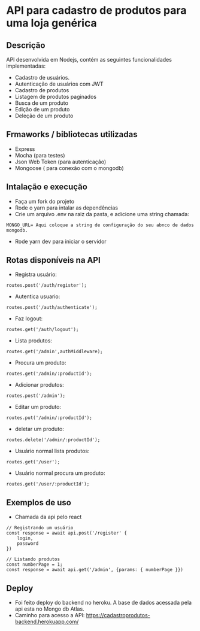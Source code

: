 # API para cadastro de produtos para uma loja genérica
## Descrição
API desenvolvida em Nodejs, contém as seguintes funcionalidades implementadas:
- Cadastro de usuários.
- Autenticação de usuários com JWT
- Cadastro de produtos
- Listagem de produtos paginados
- Busca de um produto
- Edição de um produto
- Deleção de um produto
## Frmaworks / bibliotecas utilizadas
- Express
- Mocha (para testes)
- Json Web Token (para autenticação)
- Mongoose ( para conexão com o mongodb)
## Intalação e execução
- Faça um fork do projeto
- Rode o yarn para intalar as dependências
- Crie um arquivo .env na raiz da pasta, e adicione uma string chamada: 
```
MONGO_URL= Aqui coloque a string de configuração do seu abnco de dados mongodb.
```
- Rode yarn dev para iniciar o servidor
 
## Rotas disponíveis na API
- Registra usuário:
```
routes.post('/auth/register');
```
- Autentica usuario:
```
routes.post('/auth/authenticate');
```
- Faz logout:
```
routes.get('/auth/logout');
```
- Lista produtos:
```
routes.get('/admin',authMiddleware);
```
- Procura um produto:
```
routes.get('/admin/:productId');
```
- Adicionar produtos:
```
routes.post('/admin');
```
- Editar um produto:
```
routes.put('/admin/:productId');
```
- deletar um produto:
```
routes.delete('/admin/:productId');
```
- Usuário normal lista produtos:
```
routes.get('/user');
```
- Usuário normal procura um produto:
```
routes.get('/user/:productId');
```
## Exemplos de uso
- Chamada da api pelo react
```
// Registrando um usuário
const response = await api.post('/register' {
    login,
    password
})

// Listando produtos
const numberPage = 1;
const response = await api.get('/admin', {params: { numberPage }})

```
## Deploy
- Foi feito deploy do backend no heroku. A base de dados acessada pela api esta no Mongo db Atlas.
- Caminho para acesso a API: https://cadastroprodutos-backend.herokuapp.com/
